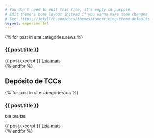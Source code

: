 ```yaml
---
# You don't need to edit this file, it's empty on purpose.
# Edit theme's home layout instead if you wanna make some changes
# See: https://jekyllrb.com/docs/themes/#overriding-theme-defaults
layout: experimental
---
```


<section>
<div class="topic1">
    {% for post in site.categories.news %}
        <div class="card-panel hoverable">    
            <div class="item">
                <h3><a href="{{post.url | prepend: site.baseurl}}">{{ post.title }}</a></h3>
                {{ post.excerpt }}
                <a href="{{post.url | prepend: site.baseurl}}">Leia mais</a>
            </div>
        </div>
    {% endfor %}
</div>

<div class="topic2">
    <div class="card-panel hoverable">    
        <h2>Depósito de TCCs</h2>
        {% for post in site.categories.tcc %}
            <div class="item">
                <span class="blue-text">
                    <h3>{{ post.title }}</h3>
                    <p> bla bla bla </p>
                    {{ post.excerpt }}
                    <a href="{{post.url | prepend: site.baseurl}}">Leia mais</a>
                </span>
            </div>
        {% endfor %}
    </div>
</div>
</section>

